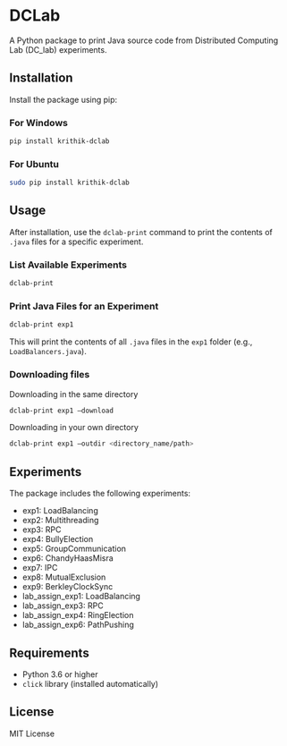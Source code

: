 # DCLab

A Python package to print Java source code from Distributed Computing Lab (DC_lab) experiments.

## Installation

Install the package using pip:

### For Windows
```bash
pip install krithik-dclab
```

### For Ubuntu
```bash
sudo pip install krithik-dclab
```

## Usage

After installation, use the `dclab-print` command to print the contents of `.java` files for a specific experiment.

### List Available Experiments

```bash
dclab-print
```

### Print Java Files for an Experiment

```bash
dclab-print exp1
```

This will print the contents of all `.java` files in the `exp1` folder (e.g., `LoadBalancers.java`).

### Downloading files

Downloading in the same directory

```bash
dclab-print exp1 —download
```

Downloading in your own directory

```bash
dclab-print exp1 —outdir <directory_name/path>
```

## Experiments

The package includes the following experiments:
- exp1: LoadBalancing
- exp2: Multithreading
- exp3: RPC
- exp4: BullyElection
- exp5: GroupCommunication
- exp6: ChandyHaasMisra
- exp7: IPC
- exp8: MutualExclusion
- exp9: BerkleyClockSync
- lab_assign_exp1: LoadBalancing
- lab_assign_exp3: RPC
- lab_assign_exp4: RingElection
- lab_assign_exp6: PathPushing

## Requirements

- Python 3.6 or higher
- `click` library (installed automatically)

## License

MIT License